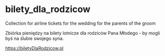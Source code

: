 # bilety_dla_rodzicow
Collection for airline tickets for the wedding for the parents of the groom

Zbiórka pieniędzy na bilety lotnicze dla rodziców Pana Młodego - by mogli byś na ślubie swojego syna.

https://biletyDlaRodzicow.pl

